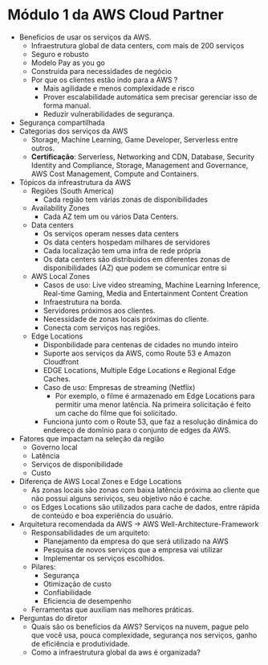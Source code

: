 # Módulo 1 da AWS Cloud Partner

- Beneficios de usar os serviços da AWS.
    - Infraestrutura global de data centers, com mais de 200 serviços
    - Seguro e robusto
    - Modelo Pay as you go
    - Construida para necessidades de negócio
    - Por que os clientes estão indo para a AWS ?
        - Mais agilidade e menos complexidade e risco
        - Prover escalabilidade automática sem precisar gerenciar isso de forma manual.
        - Reduzir vulnerabilidades de segurança.
- Segurança compartilhada
- Categorias dos serviços da AWS
    - Storage, Machine Learning, Game Developer, Serverless entre outros.
    - **Certificação**: Serverless, Networking and CDN, Database, Security Identity and Compliance, Storage, Management and Governance, AWS Cost Management, Compute and Containers.
- Tópicos da infreastrutura da AWS
    - Regiões (South America)
        - Cada região tem várias zonas de disponibilidades
    - Availability Zones
        - Cada AZ tem um ou vários Data Centers.
    - Data centers
        - Os serviços operam nesses data centers
        - Os data centers hospedam milhares de servidores
        - Cada localização tem uma infra de rede própria
        - Os data centers são distribuidos em diferentes zonas de disponibilidades (AZ) que podem se comunicar entre si
    - AWS Local Zones
        - Casos de uso: Live video streaming, Machine Learning Inference, Real-time Gaming, Media and Entertainment Content Creation
        - Infraestrutura na borda.
        - Servidores próximos aos clientes.
        - Necessidade de zonas locais próximas do cliente.
        - Conecta com serviços nas regiões.
    - Edge Locations
        - Disponbilidade para centenas de cidades no mundo inteiro
        - Suporte aos serviços da AWS, como Route 53 e Amazon Cloudfront
        - EDGE Locations, Multiple Edge Locations e Regional Edge Caches.
        - Caso de uso: Empresas de streaming (Netflix)
            - Por exemplo, o filme é armazenado em Edge Locations para permitir uma menor latência. Na primeira solicitação é feito um cache do filme que foi solicitado.
        - Funciona junto com o Route 53, que faz a resolução dinâmica do endereço de domĩnio para o conjunto de edges da AWS.
- Fatores que impactam na seleção da região
    - Governo local
    - Latência
    - Serviços de disponibilidade
    - Custo
- Diferença de AWS Local Zones e Edge Locations
    - As zonas locais são zonas com baixa latência próxima ao cliente que não possui alguns seriviços, seu objetivo não é cache.
    - os Edges Locations são utilizados para cache de dados, entre rápida de conteúdo e boa experiência do usuário.
- Arquitetura recomendada da AWS -> AWS Well-Architecture-Framework
    - Responsabilidades de um arquiteto:
        - Planejamento da empresa do que será utilizado na AWS
        - Pesquisa de novos serviços que a empresa vai utilizar
        - Implementar os serviços escolhidos.
    - Pilares:
        - Segurança
        - Otimização de custo
        - Confiabilidade
        - Eficiencia de desempenho
    - Ferramentas que auxiliam nas melhores práticas.
- Perguntas do diretor
    - Quais são os benefícios da AWS? Serviços na nuvem, pague pelo que você usa, pouca complexidade, segurança nos serviços, ganho de eficiência e produtividade.
    - Como a infraestrutura global da aws é organizada?